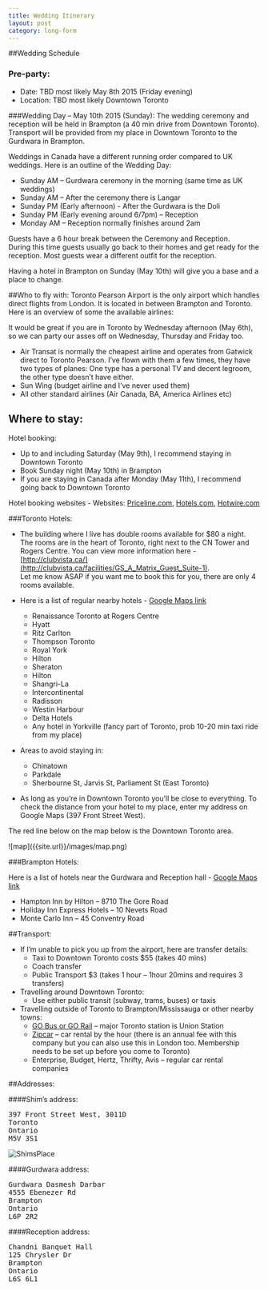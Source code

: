 ```yaml
---
title: Wedding Itinerary
layout: post
category: long-form
---
```


##Wedding Schedule

### Pre-party:
* Date: TBD most likely May 8th 2015 (Friday evening)
* Location: TBD most likely Downtown Toronto


###Wedding Day – May 10th 2015 (Sunday):
The wedding ceremony and reception will be held in Brampton (a 40 min drive from Downtown Toronto). <br>
Transport will be provided from my place in Downtown Toronto to the Gurdwara in Brampton.

Weddings in Canada have a different running order compared to UK weddings. Here is an outline of the Wedding Day:

* Sunday AM – Gurdwara ceremony in the morning (same time as UK weddings)
* Sunday AM – After the ceremony there is Langar
* Sunday PM (Early afternoon) - After the Gurdwara is the Doli
* Sunday PM (Early evening around 6/7pm) – Reception
* Monday AM – Reception normally finishes around 2am

Guests have a 6 hour break between the Ceremony and Reception.<br>
During this time guests usually go back to their homes and get ready for the reception. Most guests wear a different outfit for the reception.

Having a hotel in Brampton on Sunday (May 10th) will give you a base and a place to change.



##Who to fly with:
Toronto Pearson Airport is the only airport which handles direct flights from London. It is located in between Brampton and Toronto. Here is an overview of some the available airlines:

It would be great if you are in Toronto by Wednesday afternoon (May 6th), so we can party our asses off on Wednesday, Thursday and Friday too.

* Air Transat is normally the cheapest airline and operates from Gatwick direct to Toronto Pearson. I’ve flown with them a few times, they have two types of planes: One type has a personal TV and decent legroom, the other type doesn’t have either.
* Sun Wing (budget airline and I’ve never used them)
* All other standard airlines (Air Canada, BA, America Airlines etc)

## Where to stay:
Hotel booking:

* Up to and including Saturday (May 9th), I recommend staying in Downtown Toronto
* Book Sunday night (May 10th) in Brampton
* If you are staying in Canada after Monday (May 11th), I recommend going back to Downtown Toronto

Hotel booking websites - Websites: [Priceline.com](http://www.priceline.com/hotel), [Hotels.com](www.hotels.com), [Hotwire.com](www.hotwire.com)


###Toronto Hotels:
* The building where I live has double rooms available for $80 a night. The rooms are in the heart of Toronto, right next to the CN Tower and Rogers Centre. You can view more information here - [http://clubvista.ca/](http://clubvista.ca/facilities/GS_A_Matrix_Guest_Suite-1). <br>
 Let me know ASAP if you want me to book this for you, there are only 4 rooms available.

* Here is a list of regular nearby hotels - [Google Maps link](https://www.google.ca/maps/search/hotels+toronto/@43.6486854,-79.3876799,15z)  
  * Renaissance Toronto at Rogers Centre
  * Hyatt
  * Ritz Carlton
  * Thompson Toronto
  * Royal York
  * Hilton
  * Sheraton
  * Hilton
  * Shangri-La
  * Intercontinental
  * Radisson
  * Westin Harbour
  * Delta Hotels
  * Any hotel in Yorkville (fancy part of Toronto, prob 10-20 min taxi ride from my place)
* Areas to avoid staying in:
  * Chinatown 
  * Parkdale
  * Sherbourne St, Jarvis St, Parliament St (East Toronto)
* As long as you’re in Downtown Toronto you’ll be close to everything. To check the distance from your hotel to my place, enter my address on Google Maps (397 Front Street West).

<p>The red line below on the map below is the Downtown Toronto area. </p>
![map]({{site.url}}/images/map.png)

###Brampton Hotels:

Here is a list of hotels near the Gurdwara and Reception hall - [Google Maps link](https://www.google.ca/maps/search/hotels+near+4555+ebenezer+road/@43.7756434,-79.659186,15z/data=!3m1!4b1?hl=en)

  * Hampton Inn by Hilton – 8710 The Gore Road
  * Holiday Inn Express Hotels – 10 Nevets Road
  * Monte Carlo Inn – 45 Conventry Road

##Transport:

* If I’m unable to pick you up from the airport, here are transfer details:
  * Taxi to Downtown Toronto costs $55 (takes 40 mins)
  * Coach transfer 
  * Public Transport $3 (takes 1 hour – 1hour 20mins and requires 3 transfers)
* Travelling around Downtown Toronto:
  * Use either public transit (subway, trams, buses) or taxis
* Travelling outside of Toronto to Brampton/Mississauga or other nearby towns:
  * [GO Bus or GO Rail](http://www.gotransit.com/) – major Toronto station is Union Station
  * [Zipcar](http://www.zipcar.ca) – car rental by the hour (there is an annual fee with this company but you can also use this in London too.  Membership needs to be set up before you come to Toronto)
  * Enterprise, Budget, Hertz, Thrifty, Avis – regular car rental companies



##Addresses:

####Shim’s address:
<pre>
397 Front Street West, 3011D
Toronto
Ontario
M5V 3S1
</pre>
![ShimsPlace]({{site.url}}/images/397.png)

####Gurdwara address:
<pre>
Gurdwara Dasmesh Darbar
4555 Ebenezer Rd
Brampton
Ontario
L6P 2R2
</pre>

####Reception address:
<pre>
Chandni Banquet Hall
125 Chrysler Dr
Brampton
Ontario
L6S 6L1
</pre>